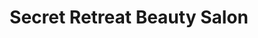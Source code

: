 ---
title: "Secret Retreat Beauty Salon"
url: /newport/secret-retreat-beauty-salon/
shop: beauty
---